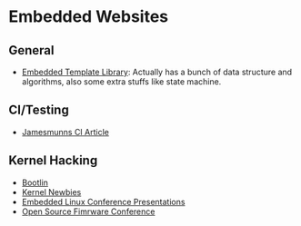# Embedded Websites

## General

- [Embedded Template Library](1): Actually has a bunch of data structure and algorithms, also some extra stuffs like state machine.

## CI/Testing

- [Jamesmunns CI Article](https://jamesmunns.com/blog/hardware-ci-overview/)

## Kernel Hacking

- [Bootlin](https://bootlin.com/)
- [Kernel Newbies](https://kernelnewbies.org)
- [Embedded Linux Conference Presentations](https://elinux.org/ELC_Presentations)
- [Open Source Fimrware Conference](https://osfc.io/)

[1]: https://github.com/ETLCPP/etl/tree/master/include/etl/atomic
